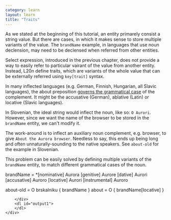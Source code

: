 ```yaml
---
category: learn
layout: learn
title: "Traits"
---
```


<section class="clearfix">
	<div class="left">
    <p>As we stated at the beginning of this tutorial, an entity primarely
    consist a string value. But there are cases, in which it makes sense to
    store multiple variants of the value. The <code>brandName</code> example,
    in languages that use noun declension, may need to be declensed when
    referred from other entities.</p>
    <p>Select expression, introduced in the previous chapter, does not provide a
    way to easily refer to particular vairant of the value from another
    entity. Instead, L20n define traits, which are variants of the whole value
    that can be externally referred using <code>key[trait]</code> syntax.</p>
    <p>In many inflected languages (e.g. German, Finnish, Hungarian, all Slavic languages), the about preposition <a href="http://en.wikipedia.org/wiki/Case_government">governs the grammatical case</a> of the complement. It might be the accusative (German), ablative (Latin) or locative (Slavic languages).</p>
    <p>In Slovenian, the ideal string would inflect the noun, like so: <code>O Aurori</code>. However, since we want the name of the browser to be stored in the <code class="entity">brandName</code> entity, we can't modify it.</p>
    <p>The work-around is to inflect an auxiliary noun complement, e.g.
    browser, to give <code>About the Aurora browser</code>. Needless to say,
    this ends up being long and often unnaturally-sounding to the native
    speakers. See <code class="entity">about-old</code> for the example in Slovenian.</p>
    <p>This problem can be easily solved by defining multiple variants of the <code class="entity">brandName</code> entity, to match different grammatical cases of the noun.</p>
	</div>
  <div class="right">
		<div class="editor sourceEditor height15"
		  id="sourceEditor1"
		  data-source="sourceEditor1"
		  data-output="output1"
		>brandName =
 *[nominative] Aurora
  [genitive] Aurore
  [dative] Aurori
  [accusative] Auroro
  [locative] Aurori
  [instrumental] Auroro

about-old = O brskalniku { brandName }
about = O { brandName[locative] }

		</div>
		<dl id="output1">
		</dl>
	</div>
</section>
